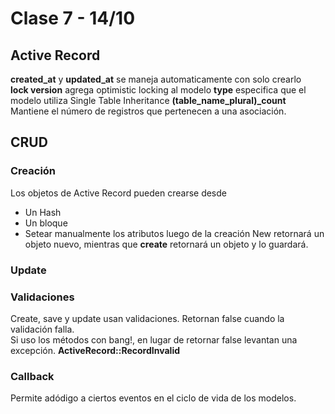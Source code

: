# Clase 7 - 14/10 #

## Active Record ## 

**created_at** y **updated_at** se maneja automaticamente con solo crearlo  
**lock version** agrega optimistic locking al modelo
**type** especifica que el modelo utiliza Single Table Inheritance
**(table_name_plural)_count** Mantiene el número de registros que pertenecen a una asociación.

## CRUD ##
### Creación ###
Los objetos de Active Record pueden crearse desde
- Un Hash
- Un bloque
- Setear manualmente los atributos luego de la creación
New retornará un objeto nuevo, mientras que **create** retornará un objeto y lo guardará.

### Update ###

### Validaciones ###
Create, save y update usan validaciones. Retornan false cuando la validación falla.  
Si uso los métodos con bang!, en lugar de retornar false levantan una excepción. **ActiveRecord::RecordInvalid**

### Callback ###
Permite adódigo a ciertos eventos en el ciclo de vida de los modelos.
